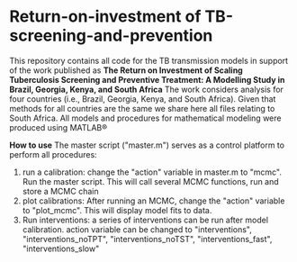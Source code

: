 # Return-on-investment of TB-screening-and-prevention

This repository contains all code for the TB transmission models in support of the work published as **The Return on Investment of Scaling Tuberculosis Screening and Preventive Treatment: A Modelling Study in Brazil, Georgia, Kenya, and South Africa** 
The work considers analysis for four countries (i.e., Brazil, Georgia, Kenya, and South Africa). Given that methods for all countries are the same we share here all files relating to South Africa. 
All models and procedures for mathematical modeling were produced using MATLAB&#174;

**How to use**
The master script ("master.m") serves as a control platform to perform all procedures:
1) run a calibration: change the "action" variable in master.m to "mcmc". Run the master script. This will call several MCMC functions, run and store a MCMC chain
2) plot calibrations: After running an MCMC, change the "action" variable to "plot_mcmc". This will display model fits to data.
3) Run interventions: a series of interventions can be run after model calibration. action variable can be changed to "interventions", "interventions_noTPT", "interventions_noTST", "interventions_fast", "interventions_slow"
